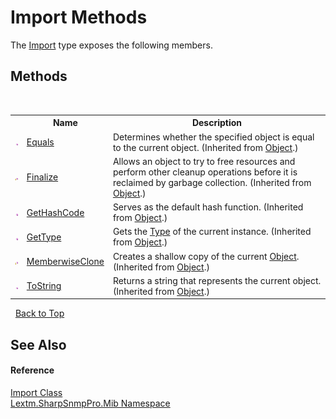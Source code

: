 # Import Methods
 

The <a href="T_Lextm_SharpSnmpPro_Mib_Import">Import</a> type exposes the following members.


## Methods
&nbsp;<table><tr><th></th><th>Name</th><th>Description</th></tr><tr><td>![Public method](media/pubmethod.gif "Public method")</td><td><a href="https://docs.microsoft.com/dotnet/api/system.object.equals#System_Object_Equals_System_Object_" target="_blank" rel="noopener noreferrer">Equals</a></td><td>
Determines whether the specified object is equal to the current object.
 (Inherited from <a href="https://docs.microsoft.com/dotnet/api/system.object" target="_blank" rel="noopener noreferrer">Object</a>.)</td></tr><tr><td>![Protected method](media/protmethod.gif "Protected method")</td><td><a href="https://docs.microsoft.com/dotnet/api/system.object.finalize#System_Object_Finalize" target="_blank" rel="noopener noreferrer">Finalize</a></td><td>
Allows an object to try to free resources and perform other cleanup operations before it is reclaimed by garbage collection.
 (Inherited from <a href="https://docs.microsoft.com/dotnet/api/system.object" target="_blank" rel="noopener noreferrer">Object</a>.)</td></tr><tr><td>![Public method](media/pubmethod.gif "Public method")</td><td><a href="https://docs.microsoft.com/dotnet/api/system.object.gethashcode#System_Object_GetHashCode" target="_blank" rel="noopener noreferrer">GetHashCode</a></td><td>
Serves as the default hash function.
 (Inherited from <a href="https://docs.microsoft.com/dotnet/api/system.object" target="_blank" rel="noopener noreferrer">Object</a>.)</td></tr><tr><td>![Public method](media/pubmethod.gif "Public method")</td><td><a href="https://docs.microsoft.com/dotnet/api/system.object.gettype#System_Object_GetType" target="_blank" rel="noopener noreferrer">GetType</a></td><td>
Gets the <a href="https://docs.microsoft.com/dotnet/api/system.type" target="_blank" rel="noopener noreferrer">Type</a> of the current instance.
 (Inherited from <a href="https://docs.microsoft.com/dotnet/api/system.object" target="_blank" rel="noopener noreferrer">Object</a>.)</td></tr><tr><td>![Protected method](media/protmethod.gif "Protected method")</td><td><a href="https://docs.microsoft.com/dotnet/api/system.object.memberwiseclone#System_Object_MemberwiseClone" target="_blank" rel="noopener noreferrer">MemberwiseClone</a></td><td>
Creates a shallow copy of the current <a href="https://docs.microsoft.com/dotnet/api/system.object" target="_blank" rel="noopener noreferrer">Object</a>.
 (Inherited from <a href="https://docs.microsoft.com/dotnet/api/system.object" target="_blank" rel="noopener noreferrer">Object</a>.)</td></tr><tr><td>![Public method](media/pubmethod.gif "Public method")</td><td><a href="https://docs.microsoft.com/dotnet/api/system.object.tostring#System_Object_ToString" target="_blank" rel="noopener noreferrer">ToString</a></td><td>
Returns a string that represents the current object.
 (Inherited from <a href="https://docs.microsoft.com/dotnet/api/system.object" target="_blank" rel="noopener noreferrer">Object</a>.)</td></tr></table>&nbsp;
<a href="#import-methods">Back to Top</a>

## See Also


#### Reference
<a href="T_Lextm_SharpSnmpPro_Mib_Import">Import Class</a><br /><a href="N_Lextm_SharpSnmpPro_Mib">Lextm.SharpSnmpPro.Mib Namespace</a><br />